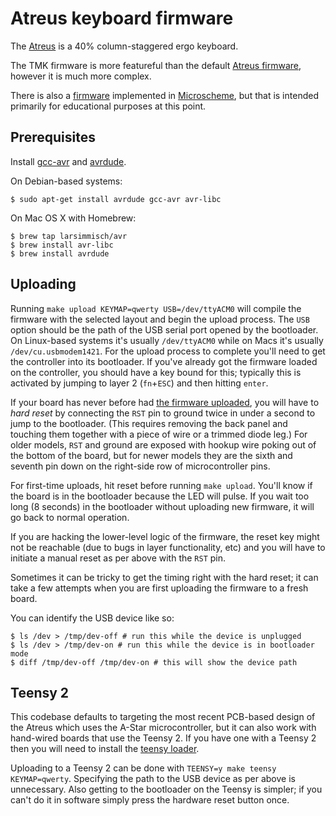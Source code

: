 # Atreus keyboard firmware

The [Atreus](http://atreus.technomancy.us) is a 40% column-staggered
ergo keyboard.

The TMK firmware is more featureful than the default
[Atreus firmware](https://github.com/technomancy/atreus-firmware),
however it is much more complex.

There is also a [firmware](https://github.com/technomancy/menelaus)
implemented in [Microscheme](http://microscheme.org), but that is intended
primarily for educational purposes at this point.

## Prerequisites

Install
[gcc-avr](http://www.nongnu.org/avr-libc/user-manual/install\_tools.html)
and [avrdude](http://www.nongnu.org/avrdude/).

On Debian-based systems:

    $ sudo apt-get install avrdude gcc-avr avr-libc

On Mac OS X with Homebrew:

    $ brew tap larsimmisch/avr
    $ brew install avr-libc
    $ brew install avrdude

## Uploading

Running `make upload KEYMAP=qwerty USB=/dev/ttyACM0` will compile the
firmware with the selected layout and begin the upload process. The
`USB` option should be the path of the USB serial port opened by the
bootloader. On Linux-based systems it's usually `/dev/ttyACM0` while
on Macs it's usually `/dev/cu.usbmodem1421`. For the upload process to
complete you'll need to get the controller into its bootloader. If
you've already got the firmware loaded on the controller, you should
have a key bound for this; typically this is activated by jumping to
layer 2 (`fn`+`ESC`) and then hitting `enter`.

If your board has never before had
[the firmware uploaded](http://www.pololu.com/docs/0J61/5.3), you will
have to *hard reset* by connecting the `RST` pin to ground twice in
under a second to jump to the bootloader. (This requires removing the
back panel and touching them together with a piece of wire or a
trimmed diode leg.)  For older models, `RST` and ground are exposed
with hookup wire poking out of the bottom of the board, but for newer
models they are the sixth and seventh pin down on the right-side row
of microcontroller pins.

For first-time uploads, hit reset before running `make upload`.
You'll know if the board is in the bootloader because the LED will
pulse. If you wait too long (8 seconds) in the bootloader without
uploading new firmware, it will go back to normal operation.

If you are hacking the lower-level logic of the firmware, the reset
key might not be reachable (due to bugs in layer functionality, etc)
and you will have to initiate a manual reset as per above with the `RST` pin.

Sometimes it can be tricky to get the timing right with the hard
reset; it can take a few attempts when you are first uploading the
firmware to a fresh board.

You can identify the USB device like so:

```
$ ls /dev > /tmp/dev-off # run this while the device is unplugged
$ ls /dev > /tmp/dev-on # run this while the device is in bootloader mode
$ diff /tmp/dev-off /tmp/dev-on # this will show the device path
```

## Teensy 2

This codebase defaults to targeting the most recent PCB-based design
of the Atreus which uses the A-Star microcontroller, but it can also
work with hand-wired boards that use the Teensy 2. If you have one
with a Teensy 2 then you will need to install the
[teensy loader](http://www.pjrc.com/teensy/loader_cli.html).

Uploading to a Teensy 2 can be done with `TEENSY=y make teensy
KEYMAP=qwerty`.  Specifying the path to the USB device as per above is
unnecessary. Also getting to the bootloader on the Teensy is simpler;
if you can't do it in software simply press the hardware reset button
once.
